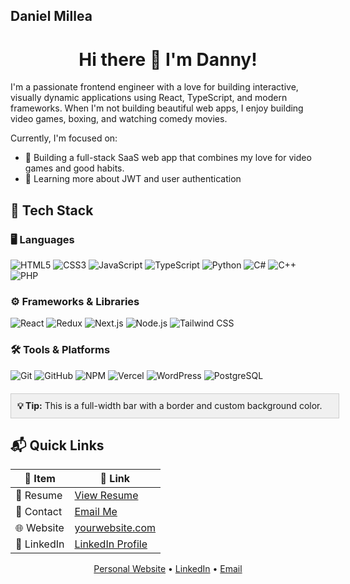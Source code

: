 ## Daniel Millea

<h1 align="center">Hi there 👋 I'm Danny!</h1>

I'm a passionate frontend engineer with a love for building interactive, visually dynamic applications using React, TypeScript, and modern frameworks. When I'm not building beautiful web apps, I enjoy building video games, boxing, and watching comedy movies.

Currently, I'm focused on:
- 🔭 Building a full-stack SaaS web app that combines my love for video games and good habits.
- 🧠 Learning more about JWT and user authentication


## 🧰 Tech Stack

### 🖥️ Languages
<p align="left">
  <img src="https://img.shields.io/badge/HTML5-E34F26?style=for-the-badge&logo=html5&logoColor=white" alt="HTML5"/>
  <img src="https://img.shields.io/badge/CSS3-1572B6?style=for-the-badge&logo=css3&logoColor=white" alt="CSS3"/>
  <img src="https://img.shields.io/badge/JavaScript-F7DF1E?style=for-the-badge&logo=javascript&logoColor=black" alt="JavaScript"/>
  <img src="https://img.shields.io/badge/TypeScript-3178C6?style=for-the-badge&logo=typescript&logoColor=white" alt="TypeScript"/>
  <img src="https://img.shields.io/badge/Python-3776AB?style=for-the-badge&logo=python&logoColor=white" alt="Python"/>
  <img src="https://img.shields.io/badge/C%23-239120?style=for-the-badge&logo=c-sharp&logoColor=white" alt="C#"/>
  <img src="https://img.shields.io/badge/C++-00599C?style=for-the-badge&logo=cplusplus&logoColor=white" alt="C++"/>
  <img src="https://img.shields.io/badge/PHP-777BB4?style=for-the-badge&logo=php&logoColor=white" alt="PHP"/>
</p>

### ⚙️ Frameworks & Libraries
<p align="left">
  <img src="https://img.shields.io/badge/React-61DAFB?style=for-the-badge&logo=react&logoColor=black" alt="React"/>
  <img src="https://img.shields.io/badge/Redux-764ABC?style=for-the-badge&logo=redux&logoColor=white" alt="Redux"/>
  <img src="https://img.shields.io/badge/Next.js-000000?style=for-the-badge&logo=nextdotjs&logoColor=white" alt="Next.js"/>
  <img src="https://img.shields.io/badge/Node.js-339933?style=for-the-badge&logo=nodedotjs&logoColor=white" alt="Node.js"/>
  <img src="https://img.shields.io/badge/Tailwind_CSS-38B2AC?style=for-the-badge&logo=tailwind-css&logoColor=white" alt="Tailwind CSS"/>
</p>

### 🛠️ Tools & Platforms
<p align="left">
  <img src="https://img.shields.io/badge/Git-F05032?style=for-the-badge&logo=git&logoColor=white" alt="Git"/>
  <img src="https://img.shields.io/badge/GitHub-181717?style=for-the-badge&logo=github&logoColor=white" alt="GitHub"/>
  <img src="https://img.shields.io/badge/NPM-CB3837?style=for-the-badge&logo=npm&logoColor=white" alt="NPM"/>
  <img src="https://img.shields.io/badge/Vercel-000000?style=for-the-badge&logo=vercel&logoColor=white" alt="Vercel"/>
  <img src="https://img.shields.io/badge/WordPress-21759B?style=for-the-badge&logo=wordpress&logoColor=white" alt="WordPress"/>
  <img src="https://img.shields.io/badge/PostgreSQL-4169E1?style=for-the-badge&logo=postgresql&logoColor=white" alt="PostgreSQL"/>
</p>

<div style="width: 100%; border: 1px solid #ccc; background-color: #f0f0f0; padding: 10px; margin: 20px 0;">
  <strong>💡 Tip:</strong> This is a full-width bar with a border and custom background color.
</div>

## 📬 Quick Links

| 🔖 Item     | 📎 Link                                   |
|------------|--------------------------------------------------|
| 📄 Resume   | [View Resume](https://your-link.com/resume.pdf) |
| 📧 Contact  | [Email Me](mailto:dcmillea@gmail.com)              |
| 🌐 Website  | [yourwebsite.com](https://dcmillea.com)      |
| 💼 LinkedIn | [LinkedIn Profile](https://www.linkedin.com/in/daniel-millea-3666b138a/) |


<p align="center">
  <a target="_" href="https://dcmillea.com">Personal Website</a> •
  <a href="https://www.linkedin.com/in/daniel-millea-3666b138a/">LinkedIn</a> •
  <a href="mailto:dcmillea@gmail.com">Email</a>
</p>

<!--
**dcmillea/dcmillea** is a ✨ _special_ ✨ repository because its `README.md` (this file) appears on your GitHub profile.

Here are some ideas to get you started:

- 🔭 I’m currently working on ...
- 🌱 I’m currently learning ...
- 👯 I’m looking to collaborate on ...
- 🤔 I’m looking for help with ...
- 💬 Ask me about ...
- 📫 How to reach me: ...
- 😄 Pronouns: ...
- ⚡ Fun fact: ...
-->
